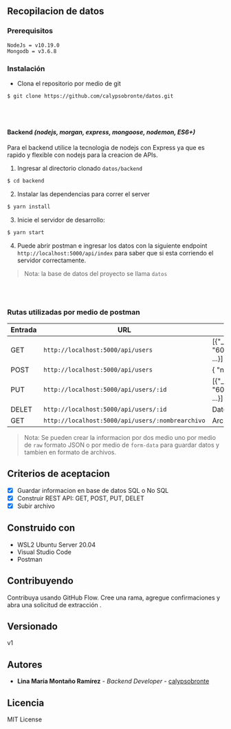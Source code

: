 ## Recopilacion de datos

### Prerequisitos

```
NodeJs = v10.19.0
Mongodb = v3.6.8
```

### Instalación

* Clona el repositorio por medio de git
```bash
$ git clone https://github.com/calypsobronte/datos.git
```

<br>
<br>

#### Backend *(nodejs, morgan, express, mongoose, nodemon, ES6+)*
Para el backend utilice la tecnologia de nodejs con Express ya que es rapido y flexible con nodejs para la creacion de APIs.

1. Ingresar al directorio clonado `datos/backend`

```bash
$ cd backend
```

2. Instalar las dependencias para correr el server

```bash
$ yarn install
```

3. Inicie el servidor de desarrollo:
```bash
$ yarn start
```

4. Puede abrir postman e ingresar los datos con la siguiente endpoint  `http://localhost:5000/api/index` para saber que si esta corriendo el servidor correctamente.

  > Nota: la base de datos del proyecto se llama `datos`

<br>
<br>


### Rutas utilizadas por medio de postman
|  Entrada   |     URL    |  Salida   |
| ---------- | ---------- | ---------- |
| GET   | `http://localhost:5000/api/users`   | [{"_id": "60aab107a5f8771375cfa33e", ...}] |
| POST   | `http://localhost:5000/api/users`   | { "nombre": "Lina", ...} |
| PUT   | `http://localhost:5000/api/users/:id`   | [{"_id": "60aab107a5f8771375cfa33e", ...}] |
| DELET   | `http://localhost:5000/api/users/:id`   | Datos eliminado con exito |
| GET   | `http://localhost:5000/api/users/:nombrearchivo`   | Archivo encintrado visual |

> Nota: Se pueden crear la informacion por dos medio uno por medio de `raw` formato JSON o por medio de `form-data` para guardar datos y tambien en formato de archivos.

## Criterios de aceptacion
- [x] Guardar informacion en base de datos SQL o No SQL
- [x] Construir REST API: GET, POST, PUT, DELET
- [x] Subir archivo

## Construido con

* WSL2 Ubuntu Server 20.04
* Visual Studio Code
* Postman

## Contribuyendo

Contribuya usando GitHub Flow. Cree una rama, agregue confirmaciones y abra una solicitud de extracción .

## Versionado

v1

## Autores

* **Lina María Montaño Ramírez** - *Backend Developer* - [calypsobronte](https://github.com/calypsobronte)


## Licencia

 MIT License 
